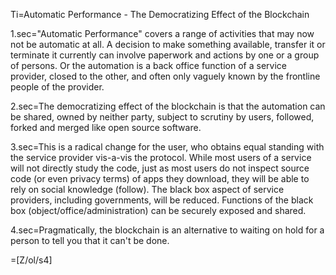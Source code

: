 Ti=Automatic Performance - The Democratizing Effect of the Blockchain

1.sec="Automatic Performance" covers a range of activities that may now not be automatic at all.  A decision to make something available, transfer it or terminate it currently can involve paperwork and actions by one or a group of persons.  Or the automation is a back office function of a service provider, closed to the other, and often only vaguely known by the frontline people of the provider. 

2.sec=The democratizing effect of the blockchain is that the automation can be shared, owned by neither party, subject to scrutiny by users, followed, forked and merged like open source software.

3.sec=This is a radical change for the user, who obtains equal standing with the service provider vis-a-vis the protocol.  While most users of a service will not directly study the code, just as most users do not inspect source code (or even privacy terms) of apps they download, they will be able to rely on social knowledge (follow).  The black box aspect of service providers, including governments, will be reduced.  Functions of the black box (object/office/administration) can be securely exposed and shared.

4.sec=Pragmatically, the blockchain is an alternative to waiting on hold for a person to tell you that it can't be done.


=[Z/ol/s4]